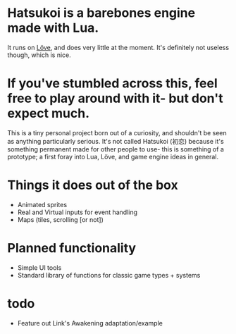 # Hatsukoi is a barebones engine made with Lua.
It runs on [Löve](http://love2d.org/), and does very little at the moment. It's definitely not useless though, which is nice.

# If you've stumbled across this, feel free to play around with it- but don't expect much.
This is a tiny personal project born out of a curiosity, and shouldn't be seen as anything particularly serious. It's not called Hatsukoi (初恋) because it's something permanent made for other people to use- this is something of a prototype; a first foray into Lua, Löve, and game engine ideas in general.

# Things it does out of the box
* Animated sprites
* Real and Virtual inputs for event handling
* Maps (tiles, scrolling [or not])

# Planned functionality
* Simple UI tools
* Standard library of functions for classic game types + systems

# todo
* Feature out Link's Awakening adaptation/example
